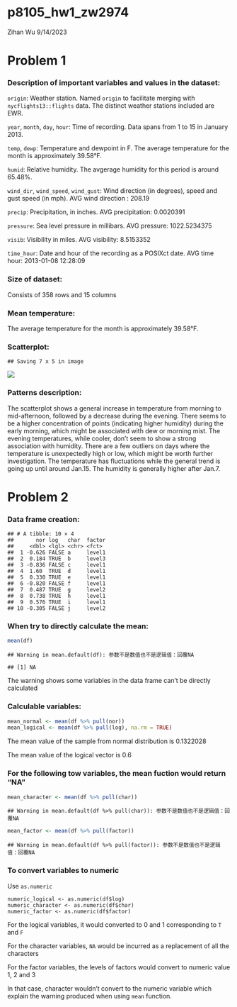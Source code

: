 p8105_hw1_zw2974
================
Zihan Wu
9/14/2023

# Problem 1

### Description of important variables and values in the dataset:

`origin`: Weather station. Named `origin` to facilitate merging with
`nycflights13::flights` data. The distinct weather stations included are
EWR.

`year`, `month`, `day`, `hour`: Time of recording. Data spans from 1 to
15 in January 2013.

`temp`, `dewp`: Temperature and dewpoint in F. The average temperature
for the month is approximately 39.58°F.

`humid`: Relative humidity. The avgerage humidity for this period is
around 65.48%.

`wind_dir`, `wind_speed`, `wind_gust`: Wind direction (in degrees),
speed and gust speed (in mph). AVG wind direction : 208.19

`precip`: Precipitation, in inches. AVG precipitation: 0.0020391

`pressure`: Sea level pressure in millibars. AVG pressure: 1022.5234375

`visib`: Visibility in miles. AVG visibility: 8.5153352

`time_hour`: Date and hour of the recording as a POSIXct date. AVG time
hour: 2013-01-08 12:28:09

### Size of dataset:

Consists of 358 rows and 15 columns

### Mean temperature:

The average temperature for the month is approximately 39.58°F.

### Scatterplot:

    ## Saving 7 x 5 in image

![](p8105_hw1_zw2974_files/figure-gfm/unnamed-chunk-1-1.png)<!-- -->

### Patterns description:

The scatterplot shows a general increase in temperature from morning to
mid-afternoon, followed by a decrease during the evening. There seems to
be a higher concentration of points (indicating higher humidity) during
the early morning, which might be associated with dew or morning mist.
The evening temperatures, while cooler, don’t seem to show a strong
association with humidity. There are a few outliers on days where the
temperature is unexpectedly high or low, which might be worth further
investigation. The temperature has fluctuations while the general trend
is going up until around Jan.15. The humidity is generally higher after
Jan.7.

# Problem 2

### Data frame creation:

    ## # A tibble: 10 × 4
    ##       nor log   char  factor
    ##     <dbl> <lgl> <chr> <fct> 
    ##  1 -0.626 FALSE a     level1
    ##  2  0.184 TRUE  b     level3
    ##  3 -0.836 FALSE c     level1
    ##  4  1.60  TRUE  d     level1
    ##  5  0.330 TRUE  e     level1
    ##  6 -0.820 FALSE f     level1
    ##  7  0.487 TRUE  g     level2
    ##  8  0.738 TRUE  h     level1
    ##  9  0.576 TRUE  i     level1
    ## 10 -0.305 FALSE j     level2

### When try to directly calculate the mean:

``` r
mean(df)
```

    ## Warning in mean.default(df): 参数不是数值也不是逻辑值：回覆NA

    ## [1] NA

The warning shows some variables in the data frame can’t be directly
calculated

### Calculable variables:

``` r
mean_normal <- mean(df %>% pull(nor))
mean_logical <- mean(df %>% pull(log), na.rm = TRUE)
```

The mean value of the sample from normal distribution is 0.1322028

The mean value of the logical vector is 0.6

### For the following tow variables, the mean fuction would return “NA”

``` r
mean_character <- mean(df %>% pull(char)) 
```

    ## Warning in mean.default(df %>% pull(char)): 参数不是数值也不是逻辑值：回覆NA

``` r
mean_factor <- mean(df %>% pull(factor))
```

    ## Warning in mean.default(df %>% pull(factor)): 参数不是数值也不是逻辑值：回覆NA

### To convert variables to numeric

Use `as.numeric`

    numeric_logical <- as.numeric(df$log)
    numeric_character <- as.numeric(df$char)
    numeric_factor <- as.numeric(df$factor)

For the logical variables, it would converted to 0 and 1 corresponding
to `T` and `F`

For the character variables, `NA` would be incurred as a replacement of
all the characters

For the factor variables, the levels of factors would convert to numeric
value 1, 2 and 3

In that case, character wouldn’t convert to the numeric variable which
explain the warning produced when using `mean` function.
